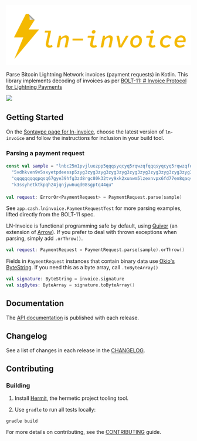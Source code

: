 ![LN Invoice Logo](./images/ln-invoice-transparent.png)

Parse Bitcoin Lightning Network invoices (payment requests) in Kotlin. This library implements decoding of invoices as per
[BOLT-11: # Invoice Protocol for Lightning Payments](https://github.com/lightning/bolts/blob/master/11-payment-encoding.md#bolt-11-invoice-protocol-for-lightning-payments)

[<img src="https://img.shields.io/maven-central/v/app.cash.lninvoice/ln-invoice.svg?label=latest%20release"/>](https://central.sonatype.com/namespace/app.cash.quiver)

## Getting Started

On the [Sontaype page for ln-invoice](https://central.sonatype.com/namespace/app.cash.lninvoice), choose the latest version
of `ln-invoice` and follow the instructions for inclusion in your build tool.

### Parsing a payment request

```kotlin
const val sample = "lnbc25m1pvjluezpp5qqqsyqcyq5rqwzqfqqqsyqcyq5rqwzqfqqqsyqcyq5rqwzqfqypqdq" +
  "5vdhkven9v5sxyetpdeessp5zyg3zyg3zyg3zyg3zyg3zyg3zyg3zyg3zyg3zyg3zyg3zyg3zygs9q5sqqqqqq" +
  "qqqqqqqqqpqsq67gye39hfg3zd8rgc80k32tvy9xk2xunwm5lzexnvpx6fd77en8qaq424dxgt56cag2dpt359" +
  "k3ssyhetktkpqh24jqnjyw6uqd08sgptq44qu"

val request: ErrorOr<PaymentRequest> = PaymentRequest.parse(sample)
```

See `app.cash.lninvoice.PaymentRequestTest` for more parsing examples, lifted directly from the BOLT-11 spec.

LN-Invoice is functional programming safe by default, using [Quiver](https://github.com/cashapp/quiver)
(an extension of [Arrow](https://arrow-kt.io/)). If you prefer to deal with thrown exceptions when parsing,
simply add `.orThrow()`.

```kotlin
val request: PaymentRequest = PaymentRequest.parse(sample).orThrow()
```

Fields in `PaymentRequest` instances that contain binary data use 
[Okio's ByteString](https://square.github.io/okio/).
If you need this as a byte array, call `.toByteArray()`

```kotlin
val signature: ByteString = invoice.signature
val sigBytes: ByteArray = signature.toByteArray()
```


## Documentation

The [API documentation](https://cashapp.github.io/ln-invoice) is published with each release.

## Changelog

See a list of changes in each release in the [CHANGELOG](CHANGELOG.md).

## Contributing

### Building

1. Install [Hermit](https://cashapp.github.io/hermit/), the hermetic project tooling tool.

2. Use `gradle` to run all tests locally:

```shell
gradle build
```

For more details on contributing, see the [CONTRIBUTING](CONTRIBUTING.md) guide.
